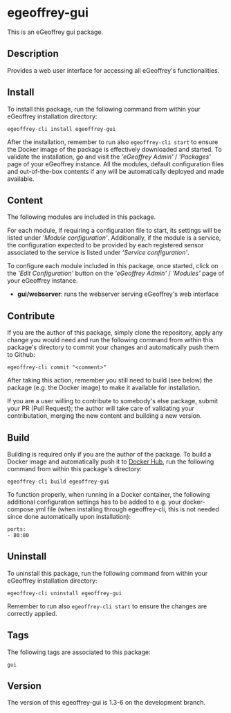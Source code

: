 # egeoffrey-gui

This is an eGeoffrey gui package.

## Description

Provides a web user interface for accessing all eGeoffrey's functionalities.

## Install

To install this package, run the following command from within your eGeoffrey installation directory:
```
egeoffrey-cli install egeoffrey-gui
```
After the installation, remember to run also `egeoffrey-cli start` to ensure the Docker image of the package is effectively downloaded and started.
To validate the installation, go and visit the *'eGeoffrey Admin'* / *'Packages'* page of your eGeoffrey instance. All the modules, default configuration files and out-of-the-box contents if any will be automatically deployed and made available.
## Content

The following modules are included in this package.

For each module, if requiring a configuration file to start, its settings will be listed under *'Module configuration'*. Additionally, if the module is a service, the configuration expected to be provided by each registered sensor associated to the service is listed under *'Service configuration'*.

To configure each module included in this package, once started, click on the *'Edit Configuration'* button on the *'eGeoffrey Admin'* / *'Modules'* page of your eGeoffrey instance.
- **gui/webserver**: runs the webserver serving eGeoffrey's web interface

## Contribute

If you are the author of this package, simply clone the repository, apply any change you would need and run the following command from within this package's directory to commit your changes and automatically push them to Github:
```
egeoffrey-cli commit "<comment>"
```
After taking this action, remember you still need to build (see below) the package (e.g. the Docker image) to make it available for installation.

If you are a user willing to contribute to somebody's else package, submit your PR (Pull Request); the author will take care of validating your contributation, merging the new content and building a new version.

## Build

Building is required only if you are the author of the package. To build a Docker image and automatically push it to [Docker Hub](https://hub.docker.com/r/egeoffrey/egeoffrey-gui), run the following command from within this package's directory:
```
egeoffrey-cli build egeoffrey-gui
```
To function properly, when running in a Docker container, the following additional configuration settings has to be added to e.g. your docker-compose.yml file (when installing through egeoffrey-cli, this is not needed since done automatically upon installation):
```
ports:
- 80:80
```

## Uninstall

To uninstall this package, run the following command from within your eGeoffrey installation directory:
```
egeoffrey-cli uninstall egeoffrey-gui
```
Remember to run also `egeoffrey-cli start` to ensure the changes are correctly applied.
## Tags

The following tags are associated to this package:
```
gui
```

## Version

The version of this egeoffrey-gui is 1.3-6 on the development branch.
